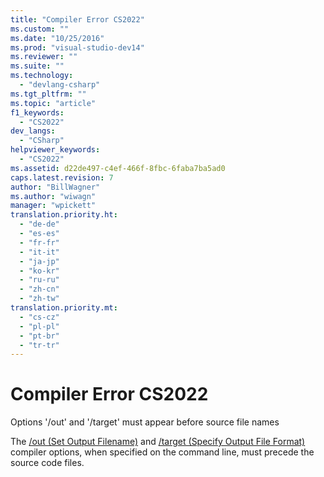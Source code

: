 ```yaml
---
title: "Compiler Error CS2022"
ms.custom: ""
ms.date: "10/25/2016"
ms.prod: "visual-studio-dev14"
ms.reviewer: ""
ms.suite: ""
ms.technology: 
  - "devlang-csharp"
ms.tgt_pltfrm: ""
ms.topic: "article"
f1_keywords: 
  - "CS2022"
dev_langs: 
  - "CSharp"
helpviewer_keywords: 
  - "CS2022"
ms.assetid: d22de497-c4ef-466f-8fbc-6faba7ba5ad0
caps.latest.revision: 7
author: "BillWagner"
ms.author: "wiwagn"
manager: "wpickett"
translation.priority.ht: 
  - "de-de"
  - "es-es"
  - "fr-fr"
  - "it-it"
  - "ja-jp"
  - "ko-kr"
  - "ru-ru"
  - "zh-cn"
  - "zh-tw"
translation.priority.mt: 
  - "cs-cz"
  - "pl-pl"
  - "pt-br"
  - "tr-tr"
---
```

# Compiler Error CS2022
Options '/out' and '/target' must appear before source file names  
  
 The [/out (Set Output Filename)](../../csharp\language-reference\compiler-options/out-compiler-option.md) and [/target (Specify Output File Format)](../../csharp\language-reference\compiler-options/target-compiler-option.md) compiler options, when specified on the command line, must precede the source code files.